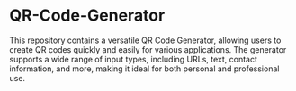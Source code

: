 # QR-Code-Generator
This repository contains a versatile QR Code Generator, allowing users to create QR codes quickly and easily for various applications. The generator supports a wide range of input types, including URLs, text, contact information, and more, making it ideal for both personal and professional use.
